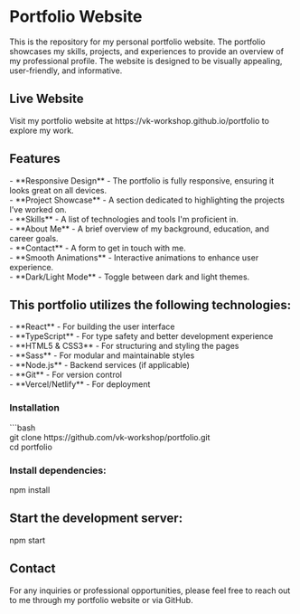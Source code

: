 <h1>Portfolio Website</h1>
This is the repository for my personal portfolio website. The portfolio showcases my skills, projects, and experiences to provide an overview of my professional profile. The website is designed to be visually appealing, user-friendly, and informative.

<h2>Live Website</h2>
Visit my portfolio website at https://vk-workshop.github.io/portfolio to explore my work.

<h2>Features</h2>
- **Responsive Design** - The portfolio is fully responsive, ensuring it looks great on all devices.<br>
- **Project Showcase** - A section dedicated to highlighting the projects I’ve worked on.<br>
- **Skills** - A list of technologies and tools I'm proficient in.<br>
- **About Me** - A brief overview of my background, education, and career goals.<br>
- **Contact** - A form to get in touch with me.<br>
- **Smooth Animations** - Interactive animations to enhance user experience.<br>
- **Dark/Light Mode** - Toggle between dark and light themes.<br>

<h2>This portfolio utilizes the following technologies:</h2>
- **React** - For building the user interface<br>
- **TypeScript** - For type safety and better development experience<br>
- **HTML5 & CSS3** - For structuring and styling the pages<br>
- **Sass** - For modular and maintainable styles<br>
- **Node.js** - Backend services (if applicable)<br>
- **Git** - For version control<br>
- **Vercel/Netlify** - For deployment<br>

<h3>Installation</h3>
   ```bash<br>
   git clone https://github.com/vk-workshop/portfolio.git<br>
   cd portfolio<br>
<h3>Install dependencies:</h3>
npm install<br>
<h2>Start the development server:</h2>
npm start<br>

<h2>Contact</h2>
For any inquiries or professional opportunities, please feel free to reach out to me through my portfolio website or via GitHub.
